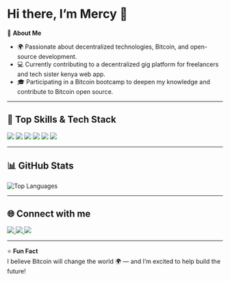 
# Hi there, I’m Mercy 👋

🌟 **About Me**  
- 🌍 Passionate about decentralized technologies, Bitcoin, and open-source development.  
- 💻 Currently contributing to a decentralized gig platform for freelancers and tech sister kenya web app.  
- 🎓 Participating in a Bitcoin bootcamp to deepen my knowledge and contribute to Bitcoin open source.  

---

## 🔧 Top Skills & Tech Stack

<p>
  <img src="https://img.shields.io/badge/JavaScript-F7DF1E?logo=javascript&logoColor=black" />
  <img src="https://img.shields.io/badge/React.js-61DAFB?logo=react&logoColor=black" />
  <img src="https://img.shields.io/badge/TailwindCSS-38B2AC?logo=tailwind-css&logoColor=white" />
  <img src="https://img.shields.io/badge/Node.js-339933?logo=node.js&logoColor=white" />
  <img src="https://img.shields.io/badge/Python-3776AB?logo=python&logoColor=white" />
  <img src="https://img.shields.io/badge/Figma-F24E1E?style=for-the-badge&logo=figma&logoColor=white">
</p>

---

## 📊 GitHub Stats
  
![Top Languages](https://github-readme-stats.vercel.app/api/top-langs/?username=mercie-ux&layout=compact&theme=radical)  

---

## 🌐 Connect with me

<p>
  <a href="mailto:njerimercy77@gmail.com">
    <img src="https://img.shields.io/badge/Email-D14836?style=for-the-badge&logo=gmail&logoColor=white" />
  </a>
  <a href="https://x.com/junearsenic7">
    <img src="https://img.shields.io/badge/Twitter-%231DA1F2.svg?&style=for-the-badge&logo=twitter&logoColor=white" />
  </a>
  <a href="https://www.linkedin.com/in/mercy-njeri-979201162/">
    <img src="https://img.shields.io/badge/LinkedIn-%230077B5.svg?&style=for-the-badge&logo=linkedin&logoColor=white" />
  </a>
</p>

---

⭐ **Fun Fact**  
I believe Bitcoin will change the world 🌍 — and I’m excited to help build the future!


